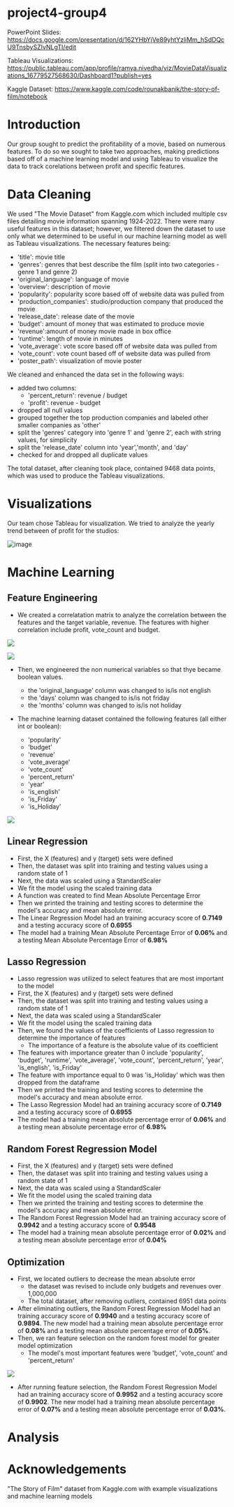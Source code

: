 # project4-group4

PowerPoint Slides: https://docs.google.com/presentation/d/162YHbYjVe89yhtYzliMm_hSdDQcU9TnsbySZIvNLgTI/edit

Tableau Visualizations: https://public.tableau.com/app/profile/ramya.nivedha/viz/MovieDataVisualizations_16779527568630/Dashboard1?publish=yes

Kaggle Dataset: https://www.kaggle.com/code/rounakbanik/the-story-of-film/notebook

# Introduction
Our group sought to predict the profitability of a movie, based on numerous features. To do so we sought to take two approaches, making predictions based off of a machine learning model and using Tableau to visualize the data to track corelations between profit and specific features. 

# Data Cleaning
We used "The Movie Dataset" from Kaggle.com which included multiple csv files detailing movie information spanning 1924-2022. There were many useful features in this dataset; however, we filtered down the dataset to use only what we determined to be useful in our machine learning model as well as Tableau visualizations. The necessary features being: 
- 'title': movie title
- 'genres': genres that best describe the film (split into two categories - genre 1 and genre 2)
- 'original_language': language of movie
- 'overview': description of movie
- 'popularity': popularity score based off of website data was pulled from
- 'production_companies': studio/production company that produced the movie
- 'release_date': release date of the movie
- 'budget': amount of money that was estimated to produce movie 
- 'revenue':amount of money movie made in box office
- 'runtime': length of movie in minutes
- 'vote_average': vote score  based off of website data was pulled from
- 'vote_count': vote count based off of website data was pulled from
- 'poster_path': visualization of movie poster

We cleaned and enhanced the data set in the following ways: 
- added two columns: 
  - 'percent_return': revenue / budget
  - 'profit': revenue - budget
- dropped all null values
- grouped together the top production companies and labeled other smaller companies as 'other'
- split the 'genres' category into 'genre 1' and 'genre 2', each with string values, for simplicity
- split the 'release_date' column into 'year','month', and 'day'
- checked for and dropped all duplicate values

The total dataset, after cleaning took place, contained 9468 data points, which was used to produce the Tableau visualizations. 

# Visualizations

Our team chose Tableau for visualization. We tried to analyze the yearly trend between of profit for the studios:

![image](https://user-images.githubusercontent.com/112669805/223173921-e7c0edf1-017b-412d-b8e4-f001022b70b8.png)


# Machine Learning

## Feature Engineering

- We created a correlatation matrix to analyze the correlation between the features and the target variable, revenue. The features with higher correlation include profit, vote_count and budget. 

![](images/matrix.png)

![](images/feature_corre.png)

- Then, we engineered the non numerical variables so that thye became boolean values.
    - the 'original_language' column was changed to is/is not english
    - the 'days' column was changed to is/is not friday
    - the 'months' column was changed to is/is not holiday

- The machine learning dataset contained the following features (all either int or boolean): 
    - 'popularity'
    - 'budget'
    - 'revenue'
    - 'vote_average'
    - 'vote_count'
    - 'percent_return'
    - 'year'
    - 'is_english'
    - 'is_Friday'
    - 'is_Holiday'
    
![](images/new_movie_df.png)

## Linear Regression

- First, the X (features) and y (target) sets were defined
- Then, the dataset was split into training and testing values using a random state of 1
- Next, the data was scaled using a StandardScaler
- We fit the model using the scaled training data 
- A function was created to find Mean Absolute Percentage Error
- Then we printed the training and testing scores to determine the model's accuracy and mean absolute error. 
- The Linear Regression Model had an training accuracy score of __0.7149__ and a testing accuracy score of __0.6955__
- The model had a training Mean Absolute Percentage Error of __0.06%__ and a testing Mean Absolute Percentage Error of __6.98%__

## Lasso Regression

- Lasso regression was utilized to select features that are most important to the model
- First, the X (features) and y (target) sets were defined
- Then, the dataset was split into training and testing values using a random state of 1
- Next, the data was scaled using a StandardScaler
- We fit the model using the scaled training data 
- Then, we found the values of the coefficients of Lasso regression to determine the importance of features
    - The importance of a feature is the absolute value of its coefficient
- The features with importance greater than 0 include 'popularity', 'budget', 'runtime', 'vote_average', 'vote_count',
       'percent_return', 'year', 'is_english', 'is_Friday'
- The feature with importance equal to 0 was 'is_Holiday' which was then dropped from the dataframe
- Then we printed the training and testing scores to determine the model's accuracy and mean absolute error. 
- The Lasso Regression Model had an training accuracy score of __0.7149__ and a testing accuracy score of __0.6955__
- The model had a training mean absolute percentage error of __0.06%__ and a testing mean absolute percentage error of __6.98%__

## Random Forest Regression Model

- First, the X (features) and y (target) sets were defined
- Then, the dataset was split into training and testing values using a random state of 1
- Next, the data was scaled using a StandardScaler
- We fit the model using the scaled training data 
- Then we printed the training and testing scores to determine the model's accuracy and mean absolute error. 
- The Random Forest Regression Model had an training accuracy score of __0.9942__ and a testing accuracy score of __0.9548__
- The model had a training mean absolute percentage error of __0.02%__ and a testing mean absolute percentage error of __0.04%__

## Optimization

- First, we located outliers to decrease the mean absolute error
    - the dataset was revised to include only budgets and revenues over 1,000,000 
    - The total dataset, after removing outliers, contained 6951 data points
- After eliminating outliers, the Random Forest Regression Model had an training accuracy score of __0.9940__ and a testing accuracy score of __0.9894__. The new model had a training mean absolute percentage error of __0.08%__ and a testing mean absolute percentage error of __0.05%__.
- Then, we ran feature selection on the random forest model for greater model optimization
    - The model's most important features were 'budget', 'vote_count' and 'percent_return'

![](images/feature_select.png)

- After running feature selection, the Random Forest Regression Model had an training accuracy score of __0.9952__ and a testing accuracy score of __0.9902__. The new model had a training mean absolute percentage error of __0.07%__ and a testing mean absolute percentage error of __0.03%__.

# Analysis
# Acknowledgements
"The Story of Film" dataset from Kaggle.com with example visualizations and machine learning models
